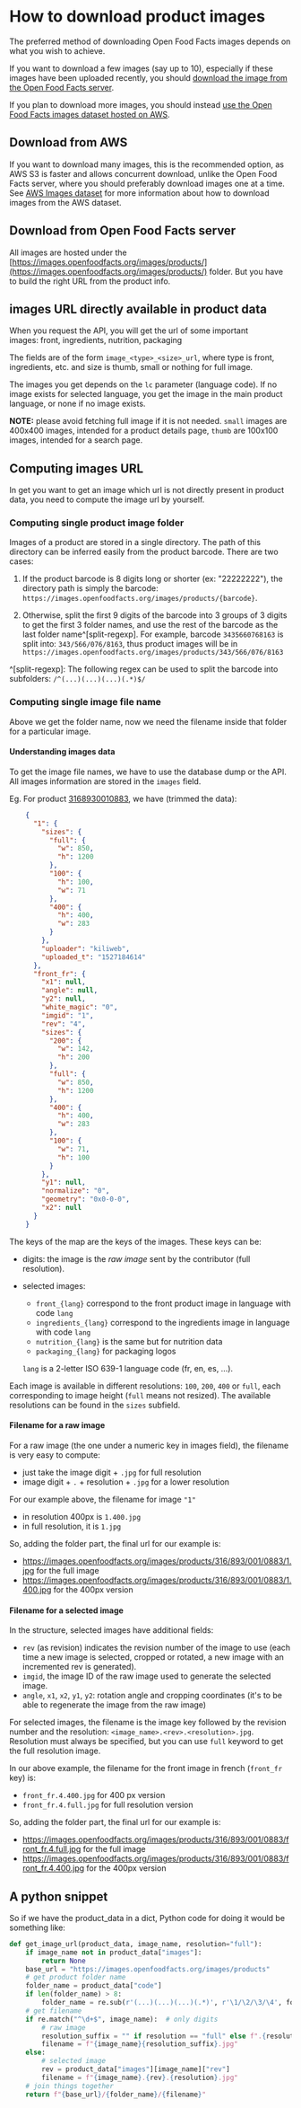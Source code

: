 # How to download product images

The preferred method of downloading Open Food Facts images depends on what you
wish to achieve.

If you want to download a few images (say up to 10), especially if these images
have been uploaded recently, you should [download the image from the Open Food
Facts
server](./how-to-download-images.md#download-from-open-food-facts-server).

If you plan to download more images, you should instead
[use the Open Food Facts images dataset hosted on
AWS](./how-to-download-images.md#download-from-aws).

## Download from AWS

If you want to download many images, this is the recommended
option, as AWS S3 is faster and allows concurrent download, unlike the
Open Food Facts server, where you should preferably download images one at a
time. See [AWS Images dataset](./aws-images-dataset.md) for more information
about how to download images from the AWS dataset.

## Download from Open Food Facts server

All images are hosted under the
[https://images.openfoodfacts.org/images/products/](https://images.openfoodfacts.org/images/products/) folder. 
But you have to build the right URL from the product info.

## images URL directly available in product data

When you request the API, you will get the url of some important images: front, ingredients, nutrition, packaging

The fields are of the form `image_<type>_<size>_url`, where type is front, ingredients, etc. and size is thumb, small or nothing for full image.

The images you get depends on the `lc` parameter (language code).
If no image exists for selected language, you get the image in the main product language, or none if no image exists.

**NOTE:** please avoid fetching full image if it is not needed. `small` images are 400x400 images, intended for a product details page, `thumb` are 100x100 images, intended for a search page.

## Computing images URL

In get you want to get an image which url is not directly present in product data, you need to compute the image url by yourself.

### Computing single product image folder

Images of a product are stored in a single directory. The path of this
directory can be inferred easily from the product barcode.
There are two cases:

1. If the product barcode is 8 digits long or shorter (ex: "22222222"), the directory path is
simply the barcode: `https://images.openfoodfacts.org/images/products/{barcode}`.

2. Otherwise, split the first 9 digits of the barcode into 3 groups of 3 digits to get the first 3 folder names, and use the rest of the barcode as the last folder name^[split-regexp].
   For example, barcode `3435660768163` is split into: `343/566/076/8163`, thus product images will be in `https://images.openfoodfacts.org/images/products/343/566/076/8163`

^[split-regexp]: The following regex can be used to split the barcode into subfolders: `/^(...)(...)(...)(.*)$/`

### Computing single image file name

Above we get the folder name, now we need the filename inside that folder for a particular image.

#### Understanding images data

To get the image file names, we have to use the database dump or the API. 
All images information are stored in the `images` field. 

Eg. For product [3168930010883](https://world.openfoodfacts.org/api/v2/product/3168930010883.json),
we have (trimmed the data):

```json
    {
      "1": {
        "sizes": {
          "full": {
            "w": 850,
            "h": 1200
          },
          "100": {
            "h": 100,
            "w": 71
          },
          "400": {
            "h": 400,
            "w": 283
          }
        },
        "uploader": "kiliweb",
        "uploaded_t": "1527184614"
      },
      "front_fr": {
        "x1": null,
        "angle": null,
        "y2": null,
        "white_magic": "0",
        "imgid": "1",
        "rev": "4",
        "sizes": {
          "200": {
            "w": 142,
            "h": 200
          },
          "full": {
            "w": 850,
            "h": 1200
          },
          "400": {
            "h": 400,
            "w": 283
          },
          "100": {
            "w": 71,
            "h": 100
          }
        },
        "y1": null,
        "normalize": "0",
        "geometry": "0x0-0-0",
        "x2": null
      }
    }
```

The keys of the map are the keys of the images. These keys can be:

-   digits: the image is the *raw image* sent by the contributor (full resolution).
-   selected images:
    * `front_{lang}` correspond to the front product image in language with code `lang`
    * `ingredients_{lang}` correspond to the ingredients image in language with code `lang`
    * `nutrition_{lang}` is the same but for nutrition data
    * `packaging_{lang}` for packaging logos

    `lang` is a 2-letter ISO 639-1 language code (fr, en, es, …).

Each image is available in different resolutions: 
`100`, `200`, `400` or `full`, each corresponding to image height (`full` means not resized).
The available resolutions can be found in the `sizes` subfield.

#### Filename for a raw image

For a raw image (the one under a numeric key in images field), 
the filename is very easy to compute: 
* just take the image digit + `.jpg` for full resolution
* image digit + `.` + resolution + `.jpg` for a lower resolution

For our example above, the filename for image `"1"`
* in resolution 400px is `1.400.jpg`
* in full resolution, it is `1.jpg`

So, adding the folder part, the final url for our example is: 
* https://images.openfoodfacts.org/images/products/316/893/001/0883/1.jpg for the full image
* https://images.openfoodfacts.org/images/products/316/893/001/0883/1.400.jpg for the 400px version

#### Filename for a selected image

In the structure, selected images have additional fields:

-   `rev` (as revision) indicates the revision number of the image to use (each
    time a new image is selected, cropped or rotated, a new image with an
    incremented rev is generated).
-   `imgid`, the image ID of the raw image used to generate the selected image.
-   `angle`, `x1`, `x2`, `y1`, `y2`: rotation angle and cropping coordinates (it's to be able to regenerate the image from the raw image)

For selected images, the filename is the image key followed by the revision number and the resolution: `<image_name>.<rev>.<resolution>.jpg`.
Resolution must always be specified, but you can use `full` keyword to get the full resolution image.

In our above example, the filename for the front image in french (`front_fr` key) is:
* `front_fr.4.400.jpg` for 400 px version
* `front_fr.4.full.jpg` for full resolution version

So, adding the folder part, the final url for our example is: 
* https://images.openfoodfacts.org/images/products/316/893/001/0883/front_fr.4.full.jpg for the full image
* https://images.openfoodfacts.org/images/products/316/893/001/0883/front_fr.4.400.jpg for the 400px version

## A python snippet

So if we have the product_data in a dict, Python code for doing it would be something like:

```python
def get_image_url(product_data, image_name, resolution="full"):
    if image_name not in product_data["images"]:
        return None
    base_url = "https://images.openfoodfacts.org/images/products"
    # get product folder name
    folder_name = product_data["code"]
    if len(folder_name) > 8:
        folder_name = re.sub(r'(...)(...)(...)(.*)', r'\1/\2/\3/\4', folder_name)
    # get filename
    if re.match("^\d+$", image_name):  # only digits
        # raw image
        resolution_suffix = "" if resolution == "full" else f".{resolution}"
        filename = f"{image_name}{resolution_suffix}.jpg"
    else:
        # selected image
        rev = product_data["images"][image_name]["rev"]
        filename = f"{image_name}.{rev}.{resolution}.jpg"
    # join things together
    return f"{base_url}/{folder_name}/{filename}"
```
        
        
